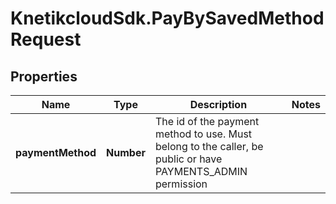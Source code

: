 # KnetikcloudSdk.PayBySavedMethodRequest

## Properties
Name | Type | Description | Notes
------------ | ------------- | ------------- | -------------
**paymentMethod** | **Number** | The id of the payment method to use. Must belong to the caller, be public or have PAYMENTS_ADMIN permission | 


